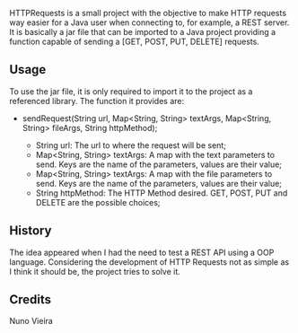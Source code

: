 HTTPRequests is a small project with the objective to make HTTP requests way easier for a Java user when connecting to, for example, a REST server. It is basically a jar file that can be imported to a Java project providing a function capable of sending a [GET, POST, PUT, DELETE] requests.

## Usage

To use the jar file, it is only required to import it to the project as a referenced library. The function it provides are:

- sendRequest(String url, Map<String, String> textArgs, Map<String, String> fileArgs, String httpMethod);

	- String url: The url to where the request will be sent;
    - Map<String, String> textArgs: A map with the text parameters to send. Keys are the name of the parameters, values are their value;
    - Map<String, String> textArgs: A map with the file parameters to send. Keys are the name of the parameters, values are their value;
    - String httpMethod: The HTTP Method desired. GET, POST, PUT and DELETE are the possible choices;


## History

The idea appeared when I had the need to test a REST API using a OOP language. Considering the development of HTTP Requests not as simple as I think it should be, the project tries to solve it.

## Credits

Nuno Vieira <nunovieira220>